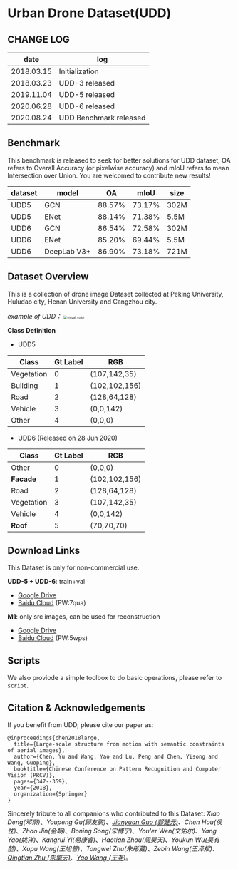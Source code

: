 # Urban Drone Dataset(UDD)

## CHANGE LOG

|   date   |  log   |
|----------|--------|
|2018.03.15| Initialization |
|2018.03.23| UDD-3 released |
|2019.11.04| UDD-5 released |
|2020.06.28| UDD-6 released |
|2020.08.24| UDD Benchmark released |

## Benchmark
This benchmark is released to seek for better solutions for UDD dataset, OA refers to Overall Accuracy (or pixelwise accuracy) and mIoU refers to mean Intersection over Union. You are welcomed to contribute new results!

| dataset |  model    | OA   | mIoU | size |
|---------|-----------|------|------|------|
|UDD5     |  GCN      |88.57%|73.17%|302M  |
|UDD5     |  ENet     |88.14%|71.38%|5.5M  |
|UDD6     |  GCN      |86.54%|72.58%|302M  |
|UDD6     |  ENet     |85.20%|69.44%|5.5M  |
|UDD6     |DeepLab V3+|86.90%|73.18%|721M  |

## Dataset Overview
This is a collection of drone image Dataset collected at Peking University, Huludao city, Henan University and Cangzhou city.

*example of UDD：*
<img src="img/sample.png" alt="visual_color" style="zoom:50%;" />


**Class Definition**

- UDD5

|   Class  |Gt Label|   RGB   |
|----------|--------|---------|
|Vegetation|   0    |(107,142,35)|
| Building |   1    |(102,102,156)|
|  Road    |   2    |(128,64,128)|
|  Vehicle |   3    |(0,0,142)|
|  Other   |   4    |(0,0,0) |

- UDD6 (Released on 28 Jun 2020)

|   Class  |Gt Label|   RGB   |
|----------|--------|---------|
|  Other   |   0    |(0,0,0) |
| **Facade** |   1    |(102,102,156)|
|  Road    |   2    |(128,64,128)|
|Vegetation|   3    |(107,142,35)|
|  Vehicle |   4    |(0,0,142)|
| **Roof** |   5    |(70,70,70) |


## Download Links

This Dataset is only for non-commercial use. 

**UDD-5 + UDD-6**: train+val
- [Google Drive](https://drive.google.com/file/d/1BNL8HNFRiNjSzdcQJo-uXiejZJ6DgunY/view?usp=sharing)
- [Baidu Cloud](https://pan.baidu.com/s/1sQavCwH29PUwTEgF3teMBQ) (PW:7qua)

**M1**: only src images, can be used for reconstruction
- [Google Drive](https://drive.google.com/file/d/1CDZR1bNeo4z9EG-8-oHUOMCbacUx5Gty/view?usp=sharing)
- [Baidu Cloud](https://pan.baidu.com/s/1354U-WBQD3VXQW8PXi3a1g) (PW:5wps)


## Scripts
We also proviode a simple toolbox to do basic operations, please refer to `script`.

## Citation & Acknowledgements

If you benefit from UDD, please cite our paper as:
```
@inproceedings{chen2018large,
  title={Large-scale structure from motion with semantic constraints of aerial images},
  author={Chen, Yu and Wang, Yao and Lu, Peng and Chen, Yisong and Wang, Guoping},
  booktitle={Chinese Conference on Pattern Recognition and Computer Vision (PRCV)},
  pages={347--359},
  year={2018},
  organization={Springer}
}
```
Sincerely tribute to all companions who contributed to this Dataset: *Xiao Deng(邓枭)*、*Youpeng Gu(顾友鹏)*、*[Jianyuan Guo (郭健元)](https://github.com/ggjy)*、*Chen Hou(侯忱)*、*Zhao Jin(金朝)*、*Boning Song(宋博宁)*、*You'er Wen(文佑尔)*、*Yang Yao(姚洋)*、*Kangrui Yi(易康睿)*、*Haotian Zhou(周昊天)*、*Youkun Wu(吴有堃)*、*Xupu Wang(王旭普)*、*Tongwei Zhu(朱彤葳)*、*Zebin Wang(王泽斌)*、*[Qingtian Zhu (朱擎天)](https://github.com/QT-Zhu)*、*[Yao Wang (王尧)](https://github.com/MarcWong)*。
